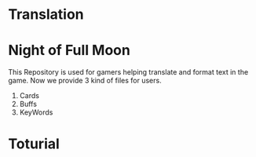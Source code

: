 # Translation
# Night of Full Moon

This Repository is used for gamers helping translate and format text in the game.
Now we provide 3 kind of files for users.

1. Cards
2. Buffs
3. KeyWords


# Toturial

